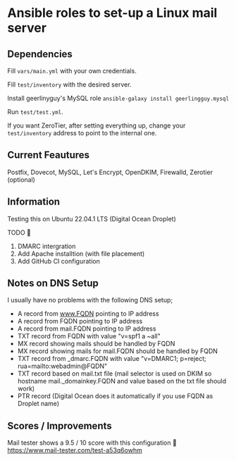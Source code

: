 # Ansible roles to set-up a Linux mail server


## Dependencies

Fill `vars/main.yml` with your own credentials.

Fill `test/inventory` with the desired server.

Install geerlinyguy's MySQL role `ansible-galaxy install geerlingguy.mysql`

Run `test/test.yml`.

If you want ZeroTier, after setting everything up, change your `test/inventory` address to point to the internal one.

## Current Feautures

Postfix, Dovecot, MySQL, Let's Encrypt, OpenDKIM, Firewalld, Zerotier (optional)


## Information
Testing this on Ubuntu 22.04.1 LTS (Digital Ocean Droplet)

TODO 📝

1. DMARC intergration 
2. Add Apache installtion (with file placement)
3. Add GitHub CI configuration


## Notes on DNS Setup
I usually have no problems with the following DNS setup;

- A record from www.FQDN pointing to IP address
- A record from FQDN pointing to IP address
- A record from mail.FQDN pointing to IP address
- TXT record from FQDN with value "v=spf1 a ~all"
- MX record showing mails should be handled by FQDN 
- MX record showing mails for mail.FQDN should be handled by FQDN 
- TXT record from \_dmarc.FQDN with value "v=DMARC1; p=reject; rua=mailto:webadmin@FQDN"
- TXT record based on mail.txt file (mail selector is used on DKIM so hostname mail._domainkey.FQDN and value based on the txt file should work)
- PTR record (Digital Ocean does it automatically if you use FQDN as Droplet name)


## Scores / Improvements
Mail tester shows a 9.5 / 10 score with this configuration 🤩
https://www.mail-tester.com/test-a53q6owhm
